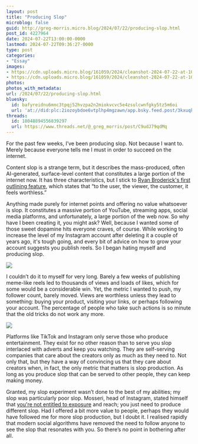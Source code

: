```yaml
---
layout: post
title: "Producing Slop"
microblog: false
guid: http://greg-morris.micro.blog/2024/07/22/producing-slop.html
post_id: 4227964
date: 2024-07-22T13:00:00-0000
lastmod: 2024-07-22T09:36:27-0000
type: post
categories:
- "Essay"
images:
- https://cdn.uploads.micro.blog/161059/2024/cleanshot-2024-07-22-at-10.34.11.png
- https://cdn.uploads.micro.blog/161059/2024/cleanshot-2024-07-22-at-10.34.57.png
photos:
photos_with_metadata:
url: /2024/07/22/producing-slop.html
bluesky:
  id: bafyreidnu6mnc3tpqj52hvzpa2n2miokvcvc5e4zsulcwnfgky5tz5m6oi
  url: 'at://did:plc:2iozoybdoe6vtplhp4mgzawn/app.bsky.feed.post/3kxuqkbmbbq2i'
threads:
  id: 18048894556839297
  url: https://www.threads.net/@_greg_morris/post/C9udJ79qdMq
---
```

For the past few weeks, I’ve been producing slop. Not because I want to. Merely because everyone tells me I must in order to succeed on the internet.

Content slop is a strange term, but it describes the mass-produced, often AI-generated, surface-level content that constitutes a large portion of the internet now. It has three characteristics, but I stick to [Ryan Broderick's first outlining feature](https://www.garbageday.email/p/slop-void), which states that “to the user, the viewer, the customer, it feels worthless.”

Anything made purely for internet points and offering no value whatsoever is slop. It constitutes a massive portion of YouTube, streaming apps, social media platforms, and unfortunately, a large portion of the web now. So why have I been creating it, you might ask? Well, because I wanted some of those sweet dopamine hits everyone craves, of course. While working to increase the level of my Instagram account after deleting it a couple of years ago, it's tough going, and every bit of advice on how to grow your account suggests you publish reels. So I began hating myself and producing slop.

![](https://gregmorris.co.uk/uploads/2024/cleanshot-2024-07-22-at-10.34.11.png)

I couldn’t do it to myself for very long. Barely a few weeks of publishing meme-like reels led to thousands of views and loads of likes, which for some would be a considerable win. Yet, the metric I wanted to push, my follower count, barely moved. Views are worthless unless they lead to something: buying your product, visiting your links, or perhaps following your account. The percentage of people who take such actions is so minute that the old tricks do not work any more.

![](https://gregmorris.co.uk/uploads/2024/cleanshot-2024-07-22-at-10.34.57.png)

Platforms like TikTok and Instagram only serve those who produce entertainment. They exist for no other reason than to serve you slop interlaced with adverts and keep you watching. They are self-serving companies that care about the creators only as much as they need to. Not only that, but they have a way of convincing us that they care about creators when, in fact, the only metric that matters is slop production. As long as you produce slop that can be served to other people, they can keep making money.

Granted, my slop experiment wasn’t done to the best of my abilities; my slop was particularly poor slop. Mosseri, head of Instagram, stated himself that [you're not entitled to exposure](https://www.reddit.com/r/Instagram/comments/14ip8y6/mosseri_states_that_if_your_reach_has_dropped_it/#lightbox) and reach; you just need to produce different slop. Had I offered a bit more value to people, perhaps they would have followed me for more slop production, but I doubt it. I realised rapidly that modern social algorithms have removed the need to follow anyone to see the slop that resonates with you. So there’s no point in bothering after all.

